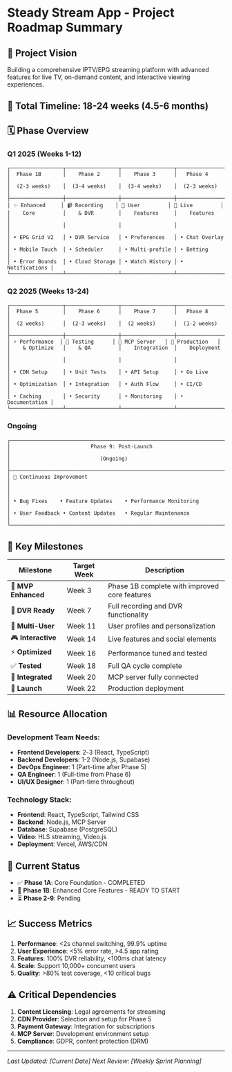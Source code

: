 # Steady Stream App - Project Roadmap Summary

## 🚀 Project Vision
Building a comprehensive IPTV/EPG streaming platform with advanced features for live TV, on-demand content, and interactive viewing experiences.

## 📅 Total Timeline: 18-24 weeks (4.5-6 months)

## 🗓️ Phase Overview

### Q1 2025 (Weeks 1-12)
```
┌─────────────────┬─────────────────┬─────────────────┬─────────────────┐
│  Phase 1B       │    Phase 2      │    Phase 3      │   Phase 4       │
│  (2-3 weeks)    │  (3-4 weeks)    │  (3-4 weeks)    │  (2-3 weeks)    │
├─────────────────┼─────────────────┼─────────────────┼─────────────────┤
│ ✨ Enhanced     │ 📹 Recording    │ 👤 User         │ 💬 Live         │
│    Core         │    & DVR        │    Features     │    Features     │
│                 │                 │                 │                 │
│ • EPG Grid V2   │ • DVR Service   │ • Preferences   │ • Chat Overlay  │
│ • Mobile Touch  │ • Scheduler     │ • Multi-profile │ • Betting       │
│ • Error Bounds  │ • Cloud Storage │ • Watch History │ • Notifications │
└─────────────────┴─────────────────┴─────────────────┴─────────────────┘
```

### Q2 2025 (Weeks 13-24)
```
┌─────────────────┬─────────────────┬─────────────────┬─────────────────┐
│  Phase 5        │    Phase 6      │    Phase 7      │   Phase 8       │
│  (2 weeks)      │  (2-3 weeks)    │  (2 weeks)      │  (1-2 weeks)    │
├─────────────────┼─────────────────┼─────────────────┼─────────────────┤
│ ⚡ Performance  │ 🧪 Testing      │ 🔌 MCP Server   │ 🚀 Production   │
│    & Optimize   │    & QA         │    Integration  │    Deployment   │
│                 │                 │                 │                 │
│ • CDN Setup     │ • Unit Tests    │ • API Setup     │ • Go Live       │
│ • Optimization  │ • Integration   │ • Auth Flow     │ • CI/CD         │
│ • Caching       │ • Security      │ • Monitoring    │ • Documentation │
└─────────────────┴─────────────────┴─────────────────┴─────────────────┘
```

### Ongoing
```
┌───────────────────────────────────────────────────────────────────────┐
│                          Phase 9: Post-Launch                         │
│                             (Ongoing)                                 │
├───────────────────────────────────────────────────────────────────────┤
│ 🔄 Continuous Improvement                                             │
│                                                                       │
│ • Bug Fixes    • Feature Updates    • Performance Monitoring         │
│ • User Feedback • Content Updates   • Regular Maintenance            │
└───────────────────────────────────────────────────────────────────────┘
```

## 🎯 Key Milestones

| Milestone | Target Week | Description |
|-----------|-------------|-------------|
| 🏁 **MVP Enhanced** | Week 3 | Phase 1B complete with improved core features |
| 📼 **DVR Ready** | Week 7 | Full recording and DVR functionality |
| 👥 **Multi-User** | Week 11 | User profiles and personalization |
| 🎮 **Interactive** | Week 14 | Live features and social elements |
| ⚡ **Optimized** | Week 16 | Performance tuned and tested |
| ✅ **Tested** | Week 18 | Full QA cycle complete |
| 🔗 **Integrated** | Week 20 | MCP server fully connected |
| 🚀 **Launch** | Week 22 | Production deployment |

## 📊 Resource Allocation

### Development Team Needs:
- **Frontend Developers**: 2-3 (React, TypeScript)
- **Backend Developers**: 1-2 (Node.js, Supabase)
- **DevOps Engineer**: 1 (Part-time after Phase 5)
- **QA Engineer**: 1 (Full-time from Phase 6)
- **UI/UX Designer**: 1 (Part-time throughout)

### Technology Stack:
- **Frontend**: React, TypeScript, Tailwind CSS
- **Backend**: Node.js, MCP Server
- **Database**: Supabase (PostgreSQL)
- **Video**: HLS streaming, Video.js
- **Deployment**: Vercel, AWS/CDN

## 🚦 Current Status

- ✅ **Phase 1A**: Core Foundation - COMPLETED
- 🔄 **Phase 1B**: Enhanced Core Features - READY TO START
- ⏳ **Phase 2-9**: Pending

## 📈 Success Metrics

1. **Performance**: <2s channel switching, 99.9% uptime
2. **User Experience**: <5% error rate, >4.5 app rating
3. **Features**: 100% DVR reliability, <100ms chat latency
4. **Scale**: Support 10,000+ concurrent users
5. **Quality**: >80% test coverage, <10 critical bugs

## ⚠️ Critical Dependencies

1. **Content Licensing**: Legal agreements for streaming
2. **CDN Provider**: Selection and setup for Phase 5
3. **Payment Gateway**: Integration for subscriptions
4. **MCP Server**: Development environment setup
5. **Compliance**: GDPR, content protection (DRM)

---

*Last Updated: [Current Date]*
*Next Review: [Weekly Sprint Planning]*